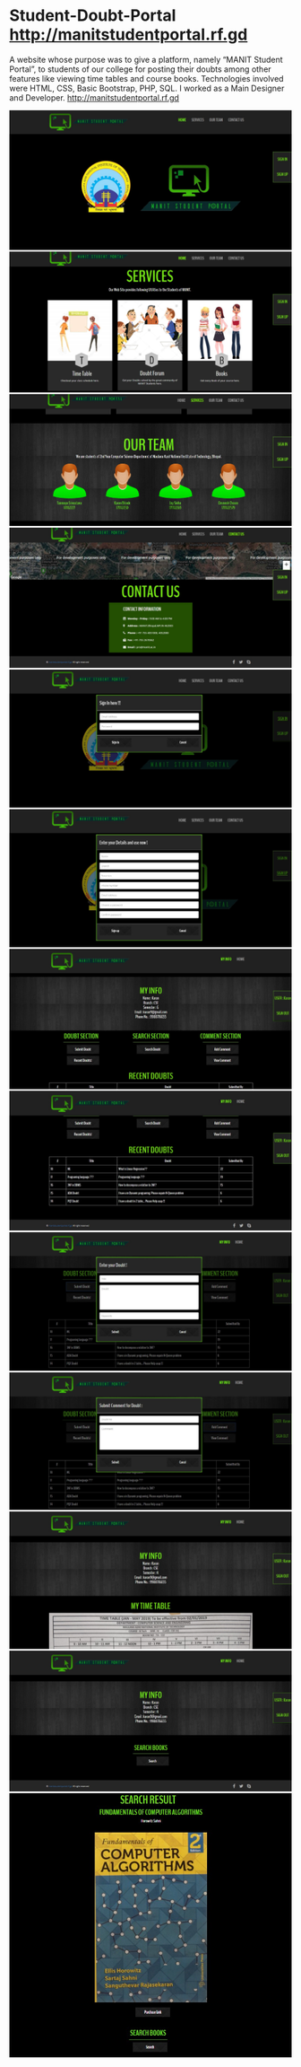 # Student-Doubt-Portal http://manitstudentportal.rf.gd 
A website whose purpose was to give a platform, namely “MANIT Student Portal”, to students of our college for posting their doubts among other features like viewing time tables and course books. Technologies involved were HTML, CSS, Basic Bootstrap, PHP, SQL. I worked as a Main Designer and Developer. 
http://manitstudentportal.rf.gd 

![Home](Screenshots/ss1.jpg)
![](Screenshots/ss2.jpg)
![](Screenshots/ss3.jpg)
![](Screenshots/ss4.jpg)
![](Screenshots/ss5.jpg)
![](Screenshots/ss6.jpg)
![](Screenshots/ss7.jpg)
![](Screenshots/ss8.jpg)
![](Screenshots/ss9.jpg)
![](Screenshots/ss10.jpg)
![](Screenshots/ss11.jpg)
![](Screenshots/ss12.jpg)
![](Screenshots/ss13.jpg)
